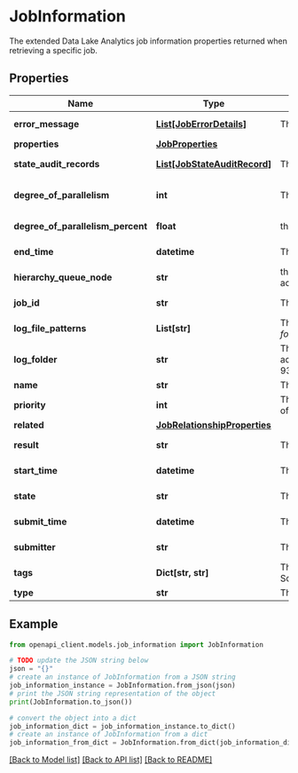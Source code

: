 # JobInformation

The extended Data Lake Analytics job information properties returned when retrieving a specific job.

## Properties

Name | Type | Description | Notes
------------ | ------------- | ------------- | -------------
**error_message** | [**List[JobErrorDetails]**](JobErrorDetails.md) | The error message details for the job, if the job failed. | [optional] [readonly] 
**properties** | [**JobProperties**](JobProperties.md) |  | 
**state_audit_records** | [**List[JobStateAuditRecord]**](JobStateAuditRecord.md) | The job state audit records, indicating when various operations have been performed on this job. | [optional] [readonly] 
**degree_of_parallelism** | **int** | The degree of parallelism used for this job. | [optional] [default to 1]
**degree_of_parallelism_percent** | **float** | the degree of parallelism in percentage used for this job. | [optional] [readonly] 
**end_time** | **datetime** | The completion time of the job. | [optional] [readonly] 
**hierarchy_queue_node** | **str** | the name of hierarchy queue node this job is assigned to, Null if job has not been assigned yet or the account doesn&#39;t have hierarchy queue. | [optional] [readonly] 
**job_id** | **str** | The job&#39;s unique identifier (a GUID). | [optional] [readonly] 
**log_file_patterns** | **List[str]** | The list of log file name patterns to find in the logFolder. &#39;*&#39; is the only matching character allowed. Example format: jobExecution*.log or *mylog*.txt | [optional] 
**log_folder** | **str** | The log folder path to use in the following format: adl://&lt;accountName&gt;.azuredatalakestore.net/system/jobservice/jobs/Usql/2016/03/13/17/18/5fe51957-93bc-4de0-8ddc-c5a4753b068b/logs/. | [optional] [readonly] 
**name** | **str** | The friendly name of the job. | 
**priority** | **int** | The priority value for the current job. Lower numbers have a higher priority. By default, a job has a priority of 1000. This must be greater than 0. | [optional] 
**related** | [**JobRelationshipProperties**](JobRelationshipProperties.md) |  | [optional] 
**result** | **str** | The result of job execution or the current result of the running job. | [optional] [readonly] 
**start_time** | **datetime** | The start time of the job. | [optional] [readonly] 
**state** | **str** | The job state. When the job is in the Ended state, refer to Result and ErrorMessage for details. | [optional] [readonly] 
**submit_time** | **datetime** | The time the job was submitted to the service. | [optional] [readonly] 
**submitter** | **str** | The user or account that submitted the job. | [optional] [readonly] 
**tags** | **Dict[str, str]** | The key-value pairs used to add additional metadata to the job information. (Only for use internally with Scope job type.) | [optional] 
**type** | **str** | The job type of the current job (Hive, USql, or Scope (for internal use only)). | 

## Example

```python
from openapi_client.models.job_information import JobInformation

# TODO update the JSON string below
json = "{}"
# create an instance of JobInformation from a JSON string
job_information_instance = JobInformation.from_json(json)
# print the JSON string representation of the object
print(JobInformation.to_json())

# convert the object into a dict
job_information_dict = job_information_instance.to_dict()
# create an instance of JobInformation from a dict
job_information_from_dict = JobInformation.from_dict(job_information_dict)
```
[[Back to Model list]](../README.md#documentation-for-models) [[Back to API list]](../README.md#documentation-for-api-endpoints) [[Back to README]](../README.md)


